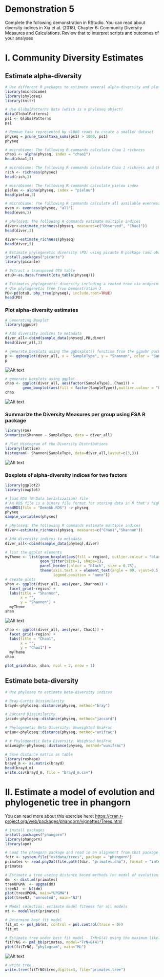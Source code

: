 # Demonstration 5                      
Complete the following demonstration in RStudio. You can read about diversity indices in Xia et al. (2018), Chapter 6: Community Diversity Measures and Calculations. Review that to interpret scripts and outcomes of your analyses

# I. Community Diversity Estimates

## Estimate alpha-diversity
```r
# Use different R packages to estimate several alpha-diversity and plot the results
library(microbiome)
library(phyloseq)
library(knitr)

# Use GlobalPatterns data (which is a phyloseq object)
data(GlobalPatterns)
ps1 <- GlobalPatterns
ps1

# Remove taxa represented by <1000 reads to create a smaller dataset
physeq = prune_taxa(taxa_sums(ps1) > 1000, ps1)
physeq

# microbiome: The following R commands calculate Chao 1 richness
chao1 <- alpha(physeq, index = "chao1")
head(chao1,3)

# microbiome: The following R commands calculate Chao 1 richness and the observed taxa
rich <- richness(physeq)
head(rich,3)

# microbiome: The following R commands calculate pielou index
pielou <- alpha(physeq, index = "pielou")
head(pielou,3)

# microbiome: The following R commands calculate all available evenness measures 
even <- evenness(physeq, "all")
head(even,3)

# phyloseq: The following R commands estimate multiple indices
diver<-estimate_richness(physeq, measures=c("Observed", "Chao1"))
head(diver,3)

diver<-estimate_richness(physeq)
head(diver,3)

# Estimate phylogenetic diversity (PD) using picante R package (and observed taxa)
install.packages("picante")
library(picante)

# Extract a transposed OTU table
otuD<-as.data.frame(t(otu_table(physeq)))

# Estimates phylogenetic diversity including a rooted tree via midpoint rooting
# Use phylogenetic tree from Demonstration 3
PD<-pd(otuD, phy_tree(physeq), include.root=TRUE)
head(PD)
```
### Plot alpha-diversity estimates
```r
# Generating Boxplot
library(ggpubr)

# Add diversity indices to metadata
diver_all<-cbind(sample_data(physeq),PD,diver)
head(diver_all,3)

# generate boxplots using the ggboxplot() function from the ggpubr package
p <- ggboxplot(diver_all, x = "SampleType", y = "Shannon", color = "SampleType", add = "jitter", shape = "SampleType")
p
```
![Alt text](image1.png)
```r
# generate boxplots using ggplot
chao <- ggplot(diver_all, aes(factor(SampleType), Chao1)) +
        geom_boxplot(aes(fill = factor(SampleType)),outlier.colour = "black", outlier.size = 1)+ geom_jitter(size=1,shape=1)+ ggtitle("Chao1 richness")+labs(y = "Chao1 richness")
chao
```
![Alt text](image2.png)
### Summarize the Diversity Measures per group using FSA R package
```r
library(FSA)
Summarize(Shannon ~ SampleType, data = diver_all)

# Plot Histogram of the Diversity Distributions
library(lattice)
histogram(~ Shannon|SampleType, data=diver_all,layout=c(3,3))
```
![Alt text](image3.png)
### Boxplots of alpha-diversity indices for two factors 
```r
library(ggplot2)
library(cowplot)

# load RDS (R Data Serialization) file 
# An RDS file is a binary file format for storing data in R that's highly compressed and can be read quickly
readRDS(file = "Demo6b.RDS") -> physeq
physeq
sample_variables(physeq)

# phyloseq: The following R commands estimate multiple indices
diver<-estimate_richness(physeq, measures=c("Chao1","Shannon"))

# Add diversity indices to metadata
diver_all<-cbind(sample_data(physeq),diver)

# list the ggplot elements
myTheme <- list(geom_boxplot(aes(fill = region), outlier.colour = "black", outlier.size = 1),
                geom_jitter(size=1, shape=1),
                panel_border(colour = "black", size = 0.75),
                theme(axis.text.x = element_text(angle = 90, vjust=0.5, hjust=0.95),
                      legend.position = "none"))
# create plots
shan <- ggplot(diver_all, aes(year, Shannon)) +
  facet_grid(~region) +
  labs(title = "Shannon",
       x = "",
       y = "Shannon") +
  myTheme
shan
```
![Alt text](image4.png)
```r
chao <- ggplot(diver_all, aes(year, Chao1)) +
  facet_grid(~region) +
  labs(title = "Chao1",
       x = "",
       y = "Chao1") +
  myTheme
chao

plot_grid(chao, shan, ncol = 2, nrow = 1)
```
## Estimate beta-diversity
```r
# Use phyloseq to estimate beta-diversity indices

# Bray-Curtis Dissimilarity
brayd<-phyloseq::distance(physeq, method="bray")

# Jaccard Dissimilarity
jaccd<-phyloseq::distance(physeq, method="jaccard")

# Phylogenetic Beta Diversity: Unweighted UniFrac
uniun<-phyloseq::distance(physeq, method="unifrac")

# # Phylogenetic Beta Diversity: Weighted UniFrac
uniweigh<-phyloseq::distance(physeq, method="wunifrac")

# Save distance matrix as table
library(reshape)
brayd_m <- as.matrix(brayd)
head(brayd_m)
write.csv(brayd_m, file = "brayd_m.csv")
```
# II. Estimate a model of evolution and phylogenetic tree in phangorn
You can read more about this exercise here: https://cran.r-project.org/web/packages/phangorn/vignettes/Trees.html

```r
# install packages
install.packages("phangorn")
library(phangorn)
library(ape)

# Load the phangorn package and read in an alignment from that package
fdir <- system.file("extdata/trees", package = "phangorn")
primates <- read.phyDat(file.path(fdir, "primates.dna"), format = "interleaved")
primates

# Estimate a tree useing distance based methods (no model of evolution)
dm  <- dist.ml(primates)
treeUPGMA  <- upgma(dm)
treeNJ  <- NJ(dm)
plot(treeUPGMA, main="UPGMA")
plot(treeNJ, "unrooted", main="NJ")

# Model selection: estimate model fitness for all models
mt <- modelTest(primates)

# Determine best fit model
fit_mt <- pml_bb(mt, control = pml.control(trace = 0))
fit_mt

# Estimate tree under best fit model - TrN+G(4) using the maximum likelihood (ML)
fitTrNG <- pml_bb(primates, model="TrN+G(4)")
plot(fitTrNG, "phylogram", main="ML")
```
![Alt text](image5.png)
```r
# write tree
write.tree(fitTrNG$tree,digits=3, file="primates.tree")
```
